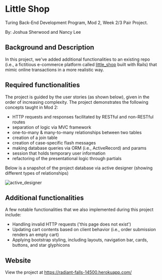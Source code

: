 # Little Shop
Turing Back-End Development Program, Mod 2, Week 2/3 Pair Project.

By: Joshua Sherwood and Nancy Lee


## Background and Description
In this project, we've added additional functionalities to an existing repo (i.e., a fictitious e-commerce platform called [little_shop](https://github.com/turingschool-examples/little_shop_1906) built with Rails) that mimic online transactions in a more realistic way.


## Required functionalities
The project is guided by the user stories (as shown below), given in the order of increasing complexity. The project demonstrates the following concepts taught in Mod 2:

- HTTP requests and responses facilitated by RESTful and non-RESTful routes
- separation of logic via MVC framework
- one-to-many & many-to-many relationships between two tables
- creation of a join table
- creation of case-specific flash messages
- making database queries via ORM (i.e., ActiveRecord) and params
- session that holds temporary user information
- refactoring of the presentational logic through partials

Below is a snapshot of the project database via active designer (showing different types of relationships)

![active_designer](https://user-images.githubusercontent.com/49769068/63899207-3f524600-c9b9-11e9-9eae-13e70630ddc4.png)


## Additional functionalities
A few notable functionalities that we also implemented during this project include:

- Handling invalid HTTP requests ('this page does not exist')
- Updating cart contents based on client behavior (i.e., order submission renders an empty cart)
- Applying bootstrap styling, including layouts, navigation bar, cards, buttons, and star glyphicons

## Website
   View the project at https://radiant-falls-14500.herokuapp.com/ 
